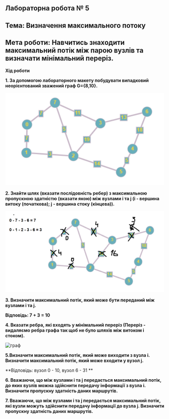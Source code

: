 ## Лабораторна робота № 5
## Тема: Визначення максимального потоку
## Мета роботи: Навчитись знаходити максимальний потік між парою вузлів та визначати мінімальний переріз.

**Хід роботи**

**1. За допомогою лабораторного макету побудувати випадковий неорієнтований зважений граф G={8,10}.**

![граф](https://github.com/osyka-oleksandr/osyka_lab_totk_2021/blob/main/lab-5/%D0%B3%D1%80%D0%B0%D1%84.PNG)

**2. Знайти шлях (вказати послідовність ребер) з максимальною пропускною здатністю (вказати якою) між вузлами i та j (i - вершина витоку (початкова); j - вершина стоку (кінцева)).**

![граф](https://github.com/osyka-oleksandr/osyka_lab_totk_2021/blob/main/lab-5/%D0%97%D0%B0%D0%BF%D0%B8%D1%81%D0%B0%D1%82%D0%B8.PNG)

**3. Визначити максимальний потік, який може бути переданий між вузлами i та j.**

**Відповідь: 7 + 3 = 10**

**4. Вказати ребра, які входять у мінімальний переріз (Переріз - видаляємо ребра графа так щоб не було шляхів між витоком і стоком).**

![граф]()

**5.Визначити максимальний потік, який може виходити з вузла i. Визначити максимальний потік, який може входити у вузол j.**

**Відповідь: вузол 0 - 10, вузол 6 - 31 **


**6. Вважаючи, що між вузлами i та j передається максимальний потік, до яких вузлів можна здійснити передачу інформації з вузла і. Визначити пропускну здатність даних маршрутів.**

**7. Вважаючи, що між вузлами i та j передається максимальний потік, які вузли можуть здійснити передачу інформації до вузла j. Визначити пропускну здатність даних маршрутів.**

